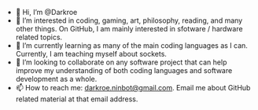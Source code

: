 - 👋 Hi, I’m @Darkroe
- 👀 I’m interested in coding, gaming, art, philosophy, reading, and many other things. On GitHub, I am mainly interested in sfotware / hardware related topics.
- 🌱 I’m currently learning as many of the main coding languages as I can. Currently, I am teaching myself about sockets.
- 💞️ I’m looking to collaborate on any software project that can help improve my understanding of both coding languages and software development as a whole.
- 📫 How to reach me: darkroe.ninbot@gmail.com. Email me about GitHub related material at that email address.

<!---
Darkroe/Darkroe is a ✨ special ✨ repository because its `README.md` (this file) appears on your GitHub profile.
You can click the Preview link to take a look at your changes.
--->
